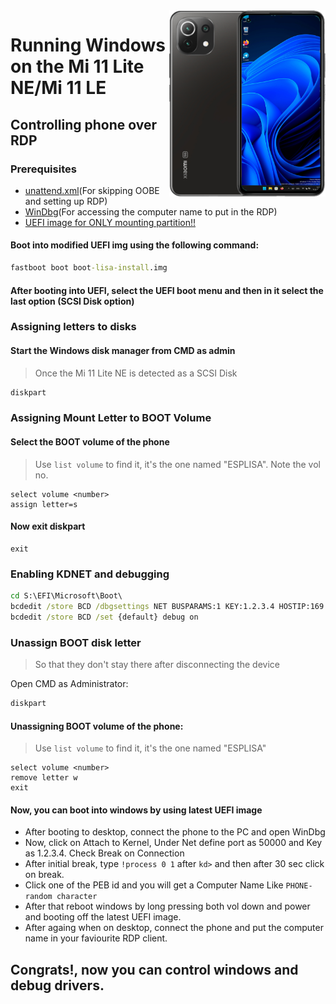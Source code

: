<img align="right" src="https://github.com/ETCHDEV/Port-Windows-11-Xiaomi-11-Lite-NE/blob/main/lisa.png" width="250" alt="Windows 11 Running On a Mi 11 Lite NE">


# Running Windows on the Mi 11 Lite NE/Mi 11 LE

## Controlling phone over RDP

### Prerequisites
- [unattend.xml]()(For skipping OOBE and setting up RDP)
- [WinDbg]()(For accessing the computer name to put in the RDP)
- [UEFI image for ONLY mounting partition!!](https://github.com/ETCHDEV/Port-Windows-11-Xiaomi-11-Lite-NE/releases/download/v0.0.1/boot-lisa-install.img)

#### Boot into modified UEFI img using the following command:
```cmd
fastboot boot boot-lisa-install.img
```
#### After booting into UEFI, select the UEFI boot menu and then in it select the last option (SCSI Disk option)

### Assigning letters to disks
#### Start the Windows disk manager from CMD as admin
> Once the Mi 11 Lite NE is detected as a SCSI Disk

```cmd
diskpart
```

### Assigning Mount Letter to BOOT Volume
#### Select the BOOT volume of the phone
> Use `list volume` to find it, it's the one named "ESPLISA". Note the vol no.
```diskpart
select volume <number>
assign letter=s
```

#### Now exit diskpart
```diskpart
exit
```

### Enabling KDNET and debugging
```cmd
cd S:\EFI\Microsoft\Boot\
bcdedit /store BCD /dbgsettings NET BUSPARAMS:1 KEY:1.2.3.4 HOSTIP:169.254.255.255 PORT:50000 NODHCP
bcdedit /store BCD /set {default} debug on
```

### Unassign BOOT disk letter
> So that they don't stay there after disconnecting the device

Open CMD as Administrator:
```cmd
diskpart
```

#### Unassigning BOOT volume of the phone:
> Use `list volume` to find it, it's the one named "ESPLISA"

```diskpart
select volume <number>
remove letter w
exit
```

#### Now, you can boot into windows by using latest UEFI image
- After booting to desktop, connect the phone to the PC and open WinDbg
- Now, click on Attach to Kernel, Under Net define port as 50000 and Key as 1.2.3.4. Check Break on Connection
- After initial break, type ```!process 0 1``` after ```kd>``` and then after 30 sec click on break.
- Click one of the PEB id and you will get a Computer Name Like ```PHONE-random character```
- After that reboot windows by long pressing both vol down and power and booting off the latest UEFI image.
- After againg when on desktop, connect the phone and put the computer name in your faviourite RDP client.

## Congrats!, now you can control windows and debug drivers.

